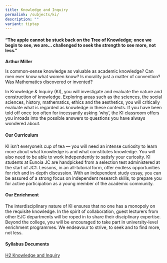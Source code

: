 ```yaml
---
title: Knowledge and Inquiry
permalink: /subjects/ki/
description: ""
variant: tiptap
---
```

<h4>“The apple cannot be stuck back on the Tree of Knowledge; once we begin to see, we are… challenged to seek the strength to see more, not less.”</h4>
<p><strong>Arthur Miller</strong>
</p>
<p>Is common-sense knowledge as valuable as academic knowledge? Can men ever
know what women know? Is morality just a matter of convention? Was Mathematics
discovered or invented?</p>
<p>In Knowledge &amp; Inquiry (KI), you will investigate and evaluate the
nature and construction of knowledge. Exploring areas such as the sciences,
the social sciences, history, mathematics, ethics and the aesthetics, you
will critically evaluate what is regarded as knowledge in these contexts.
If you have been told off once too often for incessantly asking ‘why’,
the KI classroom offers you inroads into the possible answers to questions
you have always wondered about.</p>
<h4><strong>Our Curriculum</strong></h4>
<p>KI isn’t everyone’s cup of tea — you will need an intense curiosity to
learn more about what knowledge is and what constitutes knowledge. You
will also need to be able to work independently to satisfy your curiosity.
KI students at Eunoia JC are handpicked from a selection test administered
at the start of JC1. Lessons, in an all-tutorial form, offer endless opportunities
for rich and in-depth discussion. With an independent study essay, you
can be assured of a strong focus on independent research skills, to prepare
you for active participation as a young member of the academic community.</p>
<h4><strong>Our Enrichment</strong></h4>
<p>The interdisciplinary nature of KI ensures that no one has a monopoly
on the requisite knowledge. In the spirit of collaboration, guest lecturers
from other EJC departments will be roped in to share their disciplinary
expertise. Beyond the college, you will be encouraged to take part in university-level
enrichment programmes. We endeavour to strive, to seek and to find more,
not less.</p>
<h4><strong>Syllabus Documents</strong></h4>
<p><a href="https://www.seab.gov.sg/gce-a-level/a-level-syllabuses-examined-for-school-candidates-2026/#:~:text=Knowledge%20and%20Inquiry" rel="noopener noreferrer nofollow" target="_blank">H2 Knowledge and Inquiry</a>
</p>